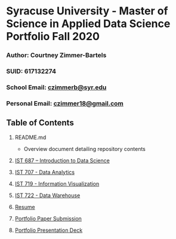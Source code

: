 # Syracuse University - Master of Science in Applied Data Science Portfolio Fall 2020

### Author: Courtney Zimmer-Bartels
### SUID: 617132274
### School Email: czimmerb@syr.edu
### Personal Email: czimmer18@gmail.com

## Table of Contents
1. README.md
    - Overview document detailing repository contents
    
2. [IST 687 – Introduction to Data Science](https://github.com/czimmerb/Masters_Portfolio/tree/main/IST687_IntroDataScience)

3. [IST 707 - Data Analytics](https://github.com/czimmerb/Masters_Portfolio/tree/main/IST707_DataAnalytics)

4. [IST 719 - Information Visualization](https://github.com/czimmerb/Masters_Portfolio/tree/main/IST719_InformationVisualization)

5. [IST 722 - Data Warehouse](https://github.com/czimmerb/Masters_Portfolio/tree/main/IST722_DataWarehouse)

6. [Resume](https://github.com/czimmerb/Masters_Portfolio/blob/main/CourtneyZimmer_Resume.pdf)

7. [Portfolio Paper Submission](https://github.com/czimmerb/Masters_Portfolio/blob/main/CourtneyZimmer_PortfolioSubmission.pdf)

8. [Portfolio Presentation Deck](https://github.com/czimmerb/Masters_Portfolio/blob/main/CourtneyZimmer_PortfolioSubmission.pdf)
